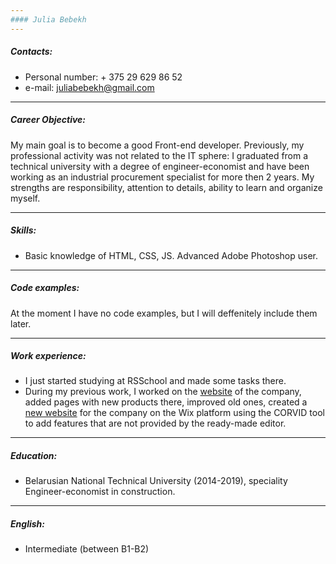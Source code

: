 ```yaml
---
#### Julia Bebekh 
---
```


##### Contacts:
* Personal number: + 375 29 629 86 52
* e-mail: juliabebekh@gmail.com
---

##### Career Objective:
My main goal is to become a good Front-end developer. Previously, my professional activity was not related to the IT sphere: I graduated from a technical university with a degree of engineer-economist and have been working as an industrial procurement specialist for more then 2 years. My strengths are responsibility, attention to details, ability to learn and organize myself. 
___

##### Skills:
* Basic knowledge of HTML, CSS, JS. Advanced Adobe Photoshop user.
---

##### Code examples:
At the moment I have no code examples, but I will deffenitely include them later.
___

##### Work experience:
* I just started studying at RSSchool and made some tasks there.
* During my previous work, I worked on the [website](https://snabhg.net) of the company, added pages with new products there, improved old ones, created a [new website](https://www.drilling-snabhg.com) for the company on the Wix platform using the CORVID tool to add features that are not provided by the ready-made editor.
___
##### Education:
* Belarusian National Technical University (2014-2019), speciality Engineer-economist in construction.
___
##### English: 
* Intermediate (between B1-B2)
 